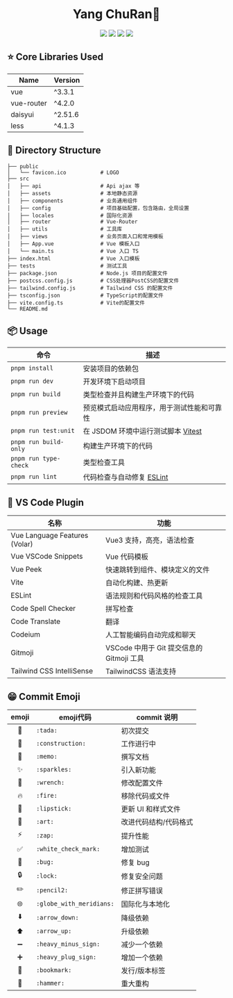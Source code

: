 <h1 align="center">Yang ChuRan👼</h1>

<p align="center">
	<a href="https://github.com/monkeyDyang/yangchuran"><img src="https://img.shields.io/github/watchers/monkeyDyang/yangchuran?style=social"></a>
  <a href="https://github.com/monkeyDyang/yangchuran"><img src="https://img.shields.io/github/forks/monkeyDyang/yangchuran?style=social"></a>
  <a href="https://github.com/monkeyDyang/yangchuran"><img src="https://img.shields.io/github/stars/monkeyDyang/yangchuran?style=social"></a>
	<a href="https://github.com/monkeyDyang/yangchuran"><img src="https://img.shields.io/github/last-commit/monkeyDyang/yangchuran?logo=github"></a>
</p>

## ⭐ Core Libraries Used
|Name|Version|
|--|--|
|vue|^3.3.1|
|vue-router|^4.2.0|
|daisyui|^2.51.6|
|less|^4.1.3|

## 🌵 Directory Structure

```
├── public
│   └── favicon.ico           # LOGO
├── src
│   ├── api                   # Api ajax 等
│   ├── assets                # 本地静态资源
│   ├── components            # 业务通用组件
│   ├── config                # 项目基础配置，包含路由，全局设置
│   ├── locales               # 国际化资源
│   ├── router                # Vue-Router
│   ├── utils                 # 工具库
│   ├── views                 # 业务页面入口和常用模板
│   ├── App.vue               # Vue 模板入口
│   └── main.ts               # Vue 入口 TS
├── index.html                # Vue 入口模板
├── tests                     # 测试工具
├── package.json              # Node.js 项目的配置文件
├── postcss.config.js         # CSS处理器PostCSS的配置文件
├── tailwind.config.js        # Tailwind CSS 的配置文件
├── tsconfig.json             # TypeScript的配置文件
├── vite.config.ts            # Vite的配置文件
└── README.md

```

## 📦 Usage

| 命令                  | 描述                                                      |
| --------------------- | --------------------------------------------------------- |
| `pnpm install`        | 安装项目的依赖包                                          |
| `pnpm run dev`        | 开发环境下启动项目                                        |
| `pnpm run build`      | 类型检查并且构建生产环境下的代码                          |
| `pnpm run preview`    | 预览模式启动应用程序，用于测试性能和可靠性                |
| `pnpm run test:unit`  | 在 JSDOM 环境中运行测试脚本 [Vitest](https://vitest.dev/) |
| `pnpm run build-only` | 构建生产环境下的代码                                      |
| `pnpm run type-check` | 类型检查工具                                              |
| `pnpm run lint`       | 代码检查与自动修复 [ESLint](https://eslint.org/)          |

## 🧩 VS Code Plugin

| 名称                          | 功能                                      |
| ----------------------------- | ----------------------------------------- |
| Vue Language Features (Volar) | Vue3 支持，高亮，语法检查                 |
| Vue VSCode Snippets           | Vue 代码模板                              |
| Vue Peek                      | 快速跳转到组件、模块定义的文件            |
| Vite                          | 自动化构建、热更新                        |
| ESLint                        | 语法规则和代码风格的检查工具              |
| Code Spell Checker            | 拼写检查                                  |
| Code Translate                | 翻译                                      |
| Codeium                       | 人工智能编码自动完成和聊天                |
| Gitmoji                       | VSCode 中用于 Git 提交信息的 Gitmoji 工具 |
| Tailwind CSS IntelliSense     | TailwindCSS 语法支持                      |

## 😁 Commit Emoji

|         emoji          | emoji代码                    | commit 说明           |
| :--------------------: | ---------------------------- | --------------------- |
|         :tada:         | ```:tada:```                 | 初次提交              |
|     :construction:     | ```:construction:```         | 工作进行中            |
|         :memo:         | ```:memo:```                 | 撰写文档              |
|       :sparkles:       | ```:sparkles:```             | 引入新功能            |
|        :wrench:        | ```:wrench:```               | 修改配置文件          |
|         :fire:         | ```:fire:```                 | 移除代码或文件        |
|       :lipstick:       | ```:lipstick:```             | 更新 UI 和样式文件    |
|         :art:          | ```:art:```                  | 改进代码结构/代码格式 |
|         :zap:          | ```:zap:```                  | 提升性能              |
|   :white_check_mark:   | ```:white_check_mark:```     | 增加测试              |
|         :bug:          | ```:bug:```                  | 修复 bug              |
|         :lock:         | ```:lock:```                 | 修复安全问题          |
|       :pencil2:        | ```:pencil2:```              | 修正拼写错误          |
| :globe_with_meridians: | ```:globe_with_meridians:``` | 国际化与本地化        |
|      :arrow_down:      | ```:arrow_down:```           | 降级依赖              |
|       :arrow_up:       | ```:arrow_up:```             | 升级依赖              |
|   :heavy_minus_sign:   | ```:heavy_minus_sign:```     | 减少一个依赖          |
|   :heavy_plus_sign:    | ```:heavy_plug_sign:```      | 增加一个依赖          |
|       :bookmark:       | ```:bookmark:```             | 发行/版本标签         |
|        :hammer:        | ```:hammer:```               | 重大重构              |
